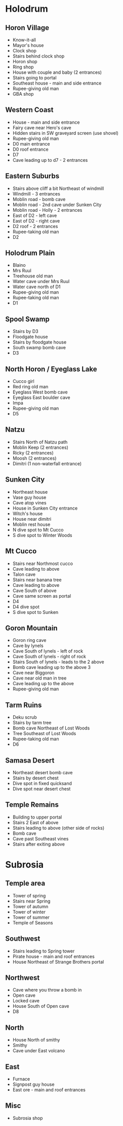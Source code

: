 # Holodrum

## Horon Village
- Know-it-all
- Mayor's house
- Clock shop
- Stairs behind clock shop
- Horon shop
- Ring shop
- House with couple and baby (2 entrances)
- Stairs going to portal
- Southeast house - main and side entrance
- Rupee-giving old man
- GBA shop

## Western Coast
- House - main and side entrance
- Fairy cave near Hero's cave
- Hidden stairs in SW graveyard screen (use shovel)
- Rupee-giving old man
- D0 main entrance
- D0 roof entrance
- D7
- Cave leading up to d7 - 2 entrances

## Eastern Suburbs
- Stairs above cliff a bit Northeast of windmill
- Windmill - 3 entrances
- Moblin road - bomb cave
- Moblin road - 2nd cave under Sunken City
- Moblin road - Holly - 2 entrances
- East of D2 - left cave
- East of D2 - right cave
- D2 roof - 2 entrances
- Rupee-taking old man
- D2

## Holodrum Plain
- Blaino
- Mrs Ruul
- Treehouse old man
- Water cave under Mrs Ruul
- Water cave north of D1
- Rupee-giving old man
- Rupee-taking old man
- D1

## Spool Swamp
- Stairs by D3
- Floodgate house
- Stairs by floodgate house
- South swamp bomb cave
- D3

## North Horon / Eyeglass Lake
- Cucco girl
- Red ring old man
- Eyeglass West bomb cave
- Eyeglass East boulder cave
- Impa
- Rupee-giving old man
- D5

## Natzu
- Stairs North of Natzu path
- Moblin Keep (2 entrances)
- Ricky (2 entrances)
- Moosh (2 entrances)
- Dimitri (1 non-waterfall entrance)

## Sunken City
- Northeast house
- Vase guy house
- Cave atop vines
- House in Sunken City entrance
- Witch's house
- House near dimitri
- Moblin rest house
- N dive spot to Mt Cucco
- S dive spot to Winter Woods

## Mt Cucco
- Stairs near Northmost cucco
- Cave leading to above
- Talon cave
- Stairs near banana tree
- Cave leading to above
- Cave South of above
- Cave same screen as portal
- D4
- D4 dive spot
- S dive spot to Sunken

## Goron Mountain
- Goron ring cave
- Cave by lynels
- Cave South of lynels - left of rock
- Cave South of lynels - right of rock
- Stairs South of lynels - leads to the 2 above
- Bomb cave leading up to the above 3
- Cave near Biggoron
- Cave near old man in tree
- Cave leading up to the above
- Rupee-giving old man

## Tarm Ruins
- Deku scrub
- Stairs by tarm tree
- Bomb cave Northeast of Lost Woods
- Tree Southeast of Lost Woods
- Rupee-taking old man
- D6

## Samasa Desert
- Northeast desert bomb cave
- Stairs by desert chest
- Dive spot in fixed quicksand
- Dive spot near desert chest

## Temple Remains
- Building to upper portal
- Stairs 2 East of above
- Stairs leading to above (other side of rocks)
- Bomb cave
- Cave past Southeast vines
- Stairs after exiting above


# Subrosia

## Temple area
- Tower of spring
- Stairs near Spring
- Tower of autumn
- Tower of winter
- Tower of summer
- Temple of Seasons

## Southwest
- Stairs leading to Spring tower
- Pirate house - main and roof entrances
- House Northeast of Strange Brothers portal

## Northwest
- Cave where you throw a bomb in
- Open cave
- Locked cave
- House South of Open cave
- D8

## North
- House North of smithy
- Smithy
- Cave under East volcano

## East
- Furnace
- Signpost guy house
- East ore - main and roof entrances

## Misc
- Subrosia shop
